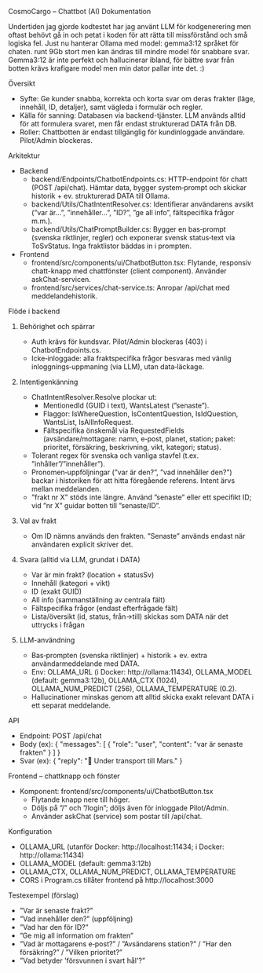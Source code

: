 CosmoCargo – Chattbot (AI) Dokumentation

Undertiden jag gjorde kodtestet har jag använt LLM för kodgenerering men oftast behövt gå in och petat i koden för att
rätta till missförstånd och små logiska fel. Just nu hanterar Ollama med model: gemma3:12 språket för chaten. runt 9Gb stort men kan ändras
till mindre model för snabbare svar. Gemma3:12 är inte perfekt och hallucinerar ibland, för bättre svar från botten krävs krafigare model men min dator pallar inte det. :)

Översikt

- Syfte: Ge kunder snabba, korrekta och korta svar om deras frakter (läge, innehåll, ID, detaljer), samt vägleda i formulär och regler.
- Källa för sanning: Databasen via backend-tjänster. LLM används alltid för att formulera svaret, men får endast strukturerad DATA från DB.
- Roller: Chattbotten är endast tillgänglig för kundinloggade användare. Pilot/Admin blockeras.

Arkitektur

- Backend
  - backend/Endpoints/ChatbotEndpoints.cs: HTTP-endpoint för chatt (POST /api/chat). Hämtar data, bygger system‑prompt och skickar historik + ev. strukturerad DATA till Ollama.
  - backend/Utils/ChatIntentResolver.cs: Identifierar användarens avsikt (”var är…”, ”innehåller…”, ”ID?”, ”ge all info”, fältspecifika frågor m.m.).
  - backend/Utils/ChatPromptBuilder.cs: Bygger en bas‑prompt (svenska riktlinjer, regler) och exponerar svensk status‑text via ToSvStatus. Inga fraktlistor bäddas in i prompten.
- Frontend
  - frontend/src/components/ui/ChatbotButton.tsx: Flytande, responsiv chatt-knapp med chattfönster (client component). Använder askChat-servicen.
  - frontend/src/services/chat-service.ts: Anropar /api/chat med meddelandehistorik.

Flöde i backend

1. Behörighet och spärrar

   - Auth krävs för kundsvar. Pilot/Admin blockeras (403) i ChatbotEndpoints.cs.
   - Icke‑inloggade: alla fraktspecifika frågor besvaras med vänlig inloggnings‑uppmaning (via LLM), utan data‑läckage.

2. Intentigenkänning

   - ChatIntentResolver.Resolve plockar ut:
     - MentionedId (GUID i text), WantsLatest (”senaste”).
     - Flaggor: IsWhereQuestion, IsContentQuestion, IsIdQuestion, WantsList, IsAllInfoRequest.
     - Fältspecifika önskemål via RequestedFields (avsändare/mottagare: namn, e‑post, planet, station; paket: prioritet, försäkring, beskrivning, vikt, kategori; status).
   - Tolerant regex för svenska och vanliga stavfel (t.ex. ”inhåller”/”innehåller”).
   - Pronomen‑uppföljningar (”var är den?”, ”vad innehåller den?”) backar i historiken för att hitta föregående referens. Intent ärvs mellan meddelanden.
   - ”frakt nr X” stöds inte längre. Använd ”senaste” eller ett specifikt ID; vid ”nr X” guidar botten till ”senaste/ID”.

3. Val av frakt

   - Om ID nämns används den frakten. ”Senaste” används endast när användaren explicit skriver det.

4. Svara (alltid via LLM, grundat i DATA)

   - Var är min frakt? (location + statusSv)
   - Innehåll (kategori + vikt)
   - ID (exakt GUID)
   - All info (sammanställning av centrala fält)
   - Fältspecifika frågor (endast efterfrågade fält)
   - Lista/översikt (id, status, från→till) skickas som DATA när det uttrycks i frågan

5. LLM-användning
   - Bas‑prompten (svenska riktlinjer) + historik + ev. extra användarmeddelande med DATA.
   - Env: OLLAMA_URL (i Docker: http://ollama:11434), OLLAMA_MODEL (default: gemma3:12b), OLLAMA_CTX (1024), OLLAMA_NUM_PREDICT (256), OLLAMA_TEMPERATURE (0.2).
   - Hallucinationer minskas genom att alltid skicka exakt relevant DATA i ett separat meddelande.

API

- Endpoint: POST /api/chat
- Body (ex):
  {
  "messages": [
  { "role": "user", "content": "var är senaste frakten" }
  ]
  }
- Svar (ex):
  { "reply": "🚀 Under transport till Mars." }

Frontend – chattknapp och fönster

- Komponent: frontend/src/components/ui/ChatbotButton.tsx
  - Flytande knapp nere till höger.
  - Döljs på ”/” och ”/login”; döljs även för inloggade Pilot/Admin.
  - Använder askChat (service) som postar till /api/chat.

Konfiguration

- OLLAMA_URL (utanför Docker: http://localhost:11434; i Docker: http://ollama:11434)
- OLLAMA_MODEL (default: gemma3:12b)
- OLLAMA_CTX, OLLAMA_NUM_PREDICT, OLLAMA_TEMPERATURE
- CORS i Program.cs tillåter frontend på http://localhost:3000

Testexempel (förslag)

- ”Var är senaste frakt?”
- ”Vad innehåller den?” (uppföljning)
- ”Vad har den för ID?”
- ”Ge mig all information om frakten”
- ”Vad är mottagarens e‑post?” / ”Avsändarens station?” / ”Har den försäkring?” / ”Vilken prioritet?”
- ”Vad betyder 'försvunnen i svart hål'?”
